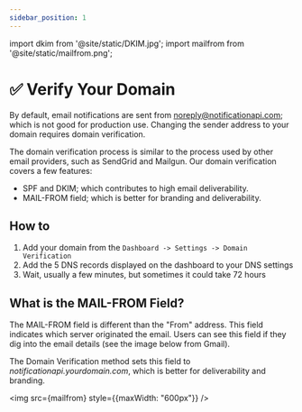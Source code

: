 ```yaml
---
sidebar_position: 1
---
```


import dkim from '@site/static/DKIM.jpg';
import mailfrom from '@site/static/mailfrom.png';

# ✅ Verify Your Domain

By default, email notifications are sent from noreply@notificationapi.com; which is not good for production use. Changing the sender address to your domain requires domain verification.

The domain verification process is similar to the process used by other email providers, such as SendGrid and Mailgun. Our domain verification covers a few features:

- SPF and DKIM; which contributes to high email deliverability.
- MAIL-FROM field; which is better for branding and deliverability.

## How to

1. Add your domain from the `Dashboard -> Settings -> Domain Verification`
2. Add the 5 DNS records displayed on the dashboard to your DNS settings
3. Wait, usually a few minutes, but sometimes it could take 72 hours

## What is the MAIL-FROM Field?

The MAIL-FROM field is different than the "From" address. This field indicates which server originated the email. Users can see this field if they dig into the email details (see the image below from Gmail).

The Domain Verification method sets this field to _notificationapi.yourdomain.com_, which is better for deliverability and branding.

<img src={mailfrom} style={{maxWidth: "600px"}} />
